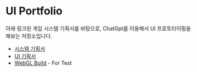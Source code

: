 # UI Portfolio
아래 링크된 게임 시스템 기획서를 바탕으로, ChatGpt를 이용해서 UI 프로토타이핑을 해보는 저장소입니다.
* [시스템 기획서][systemDoc]
* [UI 기획서][uiDoc]
* [WebGL Build](https://khj79.github.io/UIportfolio/) - For Test


[systemDoc]: https://nifty-snowstorm-eed.notion.site/Sealed-Option-1a545cc0b3a580378257da9dc7042eb1
[uiDoc]: https://www.figma.com/design/5NMFtgIWKW4inFmfLLtiGX/Portfolio---%EB%A7%88%EB%B2%95%EB%B4%89%EC%9D%B8-UI?node-id=7-56&t=4KlAED04d0YwK2QY-1
